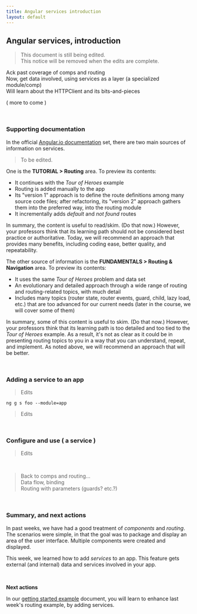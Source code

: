 ```yaml
---
title: Angular services introduction
layout: default
---
```


## Angular services, introduction

> This document is still being edited.  
> This notice will be removed when the edits are complete.  

Ack past coverage of comps and routing  
Now, get data involved, using services as a layer (a specialized module/comp)  
Will learn about the HTTPClient and its bits-and-pieces  

( more to come )

<br>

### Supporting documentation

In the official [Angular.io documentation](https://angular.io/docs) set, there are two main sources of information on services. 

> To be edited.  

One is the **TUTORIAL > Routing** area. To preview its contents:
* It continues with the *Tour of Heroes* example
* Routing is added manually to the app
* Its "version 1" approach is to define the route definitions among many source code files; after refactoring, its "version 2" approach gathers them into the preferred way, into the routing module
* It incrementally adds *default* and *not found* routes

In summary, the content is useful to read/skim. (Do that now.) However, your professors think that its learning path should not be considered best practice or authoritative. Today, we will recommend an approach that provides many benefits, including coding ease, better quality, and repeatability. 

The other source of information is the **FUNDAMENTALS > Routing & Navigation** area. To preview its contents:
* It uses the same *Tour of Heroes* problem and data set
* An evolutionary and detailed approach through a wide range of routing and routing-related topics, with much detail
* Includes many topics (router state, router events, guard, child, lazy load, etc.) that are too advanced for our current needs (later in the course, we will cover some of them)

In summary, some of this content is useful to skim. (Do that now.) However, your professors think that its learning path is too detailed and too tied to the *Tour of Heroes* example. As a result, it's not as clear as it could be in presenting routing topics to you in a way that you can understand, repeat, and implement. As noted above, we will recommend an approach that will be better. 

<br>

### Adding a service to an app

> Edits  

`ng g s foo --module=app`

> Edits   

<br>

### Configure and use ( a service )

> Edits  

<br>

> Back to comps and routing...  
> Data flow, binding  
> Routing with parameters (guards? etc.?)

<br>

### Summary, and next actions

In past weeks, we have had a good treatment of *components* and *routing*. The scenarios were simple, in that the goal was to package and display an area of the user interface. Multiple components were created and displayed. 

This week, we learned how to add *services* to an app. This feature gets external (and internal) data and services involved in your app. 

<br>

**Next actions**

In our [getting started example](angular-services-example) document, you will learn to enhance last week's routing example, by adding services. 

<br>
